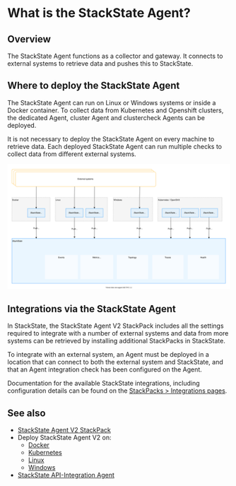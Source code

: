 # What is the StackState Agent?

## Overview

The StackState Agent functions as a collector and gateway. It connects to external systems to retrieve data and pushes this to StackState.

## Where to deploy the StackState Agent

The StackState Agent can run on Linux or Windows systems or inside a Docker container. To collect data from Kubernetes and Openshift clusters, the dedicated Agent, cluster Agent and clustercheck Agents can be deployed.

It is not necessary to deploy the StackState Agent on every machine to retrieve data. Each deployed StackState Agent can run multiple checks to collect data from different external systems.

![StackState Agent](/.gitbook/assets/stackstate-agent.svg)

## Integrations via the StackState Agent

In StackState, the StackState Agent V2 StackPack includes all the settings required to integrate with a number of external systems and data from more systems can be retrieved by installing additional StackPacks in StackState. 

To integrate with an external system, an Agent must be deployed in a location that can connect to both the external system and StackState, and that an Agent integration check has been configured on the Agent. 

Documentation for the available StackState integrations, including configuration details can be found on the [StackPacks > Integrations pages](/stackpacks/integrations/).


## See also

* [StackState Agent V2 StackPack](/stackpacks/integrations/agent.md)
* Deploy StackState Agent V2 on:
    - [Docker](/setup/agent/docker.md)
    - [Kubernetes](/setup/agent/kubernetes.md)
    - [Linux](/setup/agent/linux.md)
    - [Windows](/setup/agent/windows.md)
* [StackState API-Integration Agent](/stackpacks/integrations/api-integration.md)  